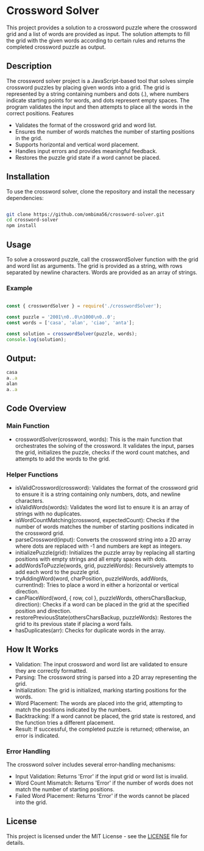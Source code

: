 # Crossword Solver
This project provides a solution to a crossword puzzle where the crossword grid and a list of words are provided as input. The solution attempts to fill the grid with the given words according to certain rules and returns the completed crossword puzzle as output.

## Description

The crossword solver project is a JavaScript-based tool that solves simple crossword puzzles by placing given words into a grid. The grid is represented by a string containing numbers and dots (.), where numbers indicate starting points for words, and dots represent empty spaces. The program validates the input and then attempts to place all the words in the correct positions.
Features

- Validates the format of the crossword grid and word list.
- Ensures the number of words matches the number of starting positions in the grid.
- Supports horizontal and vertical word placement.
- Handles input errors and provides meaningful feedback.
- Restores the puzzle grid state if a word cannot be placed.

## Installation

To use the crossword solver, clone the repository and install the necessary dependencies:
```bash

git clone https://github.com/ombima56/crossword-solver.git
cd crossword-solver
npm install
```
## Usage

To solve a crossword puzzle, call the crosswordSolver function with the grid and word list as arguments. The grid is provided as a string, with rows separated by newline characters. Words are provided as an array of strings.
### Example

```javascript

const { crosswordSolver } = require('./crosswordSolver');

const puzzle = '2001\n0..0\n1000\n0..0';
const words = ['casa', 'alan', 'ciao', 'anta'];

const solution = crosswordSolver(puzzle, words);
console.log(solution);
```
## Output:

```javascript
casa
a..a
alan
a..a
```
## Code Overview
### Main Function

- crosswordSolver(crossword, words): This is the main function that orchestrates the solving of the crossword. It validates the input, parses the grid, initializes the puzzle, checks if the word count matches, and attempts to add the words to the grid.

### Helper Functions

- isValidCrossword(crossword): Validates the format of the crossword grid to ensure it is a string containing only numbers, dots, and newline characters.
- isValidWords(words): Validates the word list to ensure it is an array of strings with no duplicates.
- isWordCountMatching(crossword, expectedCount): Checks if the number of words matches the number of starting positions indicated in the crossword grid.
- parseCrossword(input): Converts the crossword string into a 2D array where dots are replaced with -1 and numbers are kept as integers.
- initializePuzzle(grid): Initializes the puzzle array by replacing all starting positions with empty strings and all empty spaces with dots.
- addWordsToPuzzle(words, grid, puzzleWords): Recursively attempts to add each word to the puzzle grid.
- tryAddingWord(word, charPosition, puzzleWords, addWords, currentInd): Tries to place a word in either a horizontal or vertical direction.
- canPlaceWord(word, { row, col }, puzzleWords, othersCharsBackup, direction): Checks if a word can be placed in the grid at the specified position and direction.
- restorePreviousState(othersCharsBackup, puzzleWords): Restores the grid to its previous state if placing a word fails.
- hasDuplicates(arr): Checks for duplicate words in the array.

## How It Works

- Validation: The input crossword and word list are validated to ensure they are correctly formatted.
- Parsing: The crossword string is parsed into a 2D array representing the grid.
- Initialization: The grid is initialized, marking starting positions for the words.
- Word Placement: The words are placed into the grid, attempting to match the positions indicated by the numbers.
- Backtracking: If a word cannot be placed, the grid state is restored, and the function tries a different placement.
- Result: If successful, the completed puzzle is returned; otherwise, an error is indicated.

### Error Handling

The crossword solver includes several error-handling mechanisms:

- Input Validation: Returns 'Error' if the input grid or word list is invalid.
- Word Count Mismatch: Returns 'Error' if the number of words does not match the number of starting positions.
- Failed Word Placement: Returns 'Error' if the words cannot be placed into the grid.

## License
This project is licensed under the MIT License - see the [LICENSE](./LICENSE) file for details.